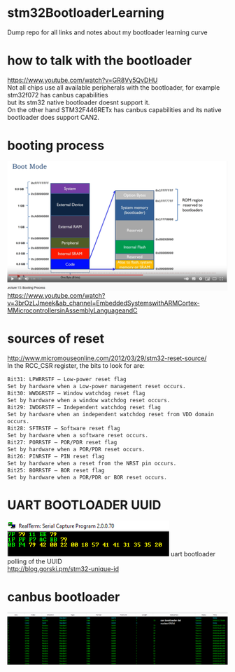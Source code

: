 # stm32BootloaderLearning
Dump repo for all links and notes about my bootloader learning curve

# how to talk with the bootloader     
https://www.youtube.com/watch?v=GR8Vy5QvDHU  
Not all chips use all available peripherals with the bootloader, for example stm32f072 has canbus capabilities  
but its stm32 native bootloader doesnt support it.  
On the other hand STM32F446RETx has canbus capabilities and its native bootloader does support CAN2.  


# booting process  
![Screenshot](images/bootmode_capture.PNG)
https://www.youtube.com/watch?v=3brOzLJmeek&ab_channel=EmbeddedSystemswithARMCortex-MMicrocontrollersinAssemblyLanguageandC
  

# sources of reset  
http://www.micromouseonline.com/2012/03/29/stm32-reset-source/  
In the RCC_CSR register, the bits to look for are:

    Bit31: LPWRRSTF – Low-power reset flag  
    Set by hardware when a Low-power management reset occurs.  
    Bit30: WWDGRSTF – Window watchdog reset flag  
    Set by hardware when a window watchdog reset occurs.  
    Bit29: IWDGRSTF – Independent watchdog reset flag  
    Set by hardware when an independent watchdog reset from VDD domain occurs.  
    Bit28: SFTRSTF – Software reset flag  
    Set by hardware when a software reset occurs.  
    Bit27: PORRSTF – POR/PDR reset flag  
    Set by hardware when a POR/PDR reset occurs.  
    Bit26: PINRSTF – PIN reset flag  
    Set by hardware when a reset from the NRST pin occurs.  
    Bit25: BORRSTF – BOR reset flag  
    Set by hardware when a POR/PDR or BOR reset occurs.   

# UART BOOTLOADER UUID  
![Screenshot](images/UUID.png)
uart bootloader polling of the UUID  
http://blog.gorski.pm/stm32-unique-id  
  
# canbus bootloader
![Screenshot](images/canbootloader.png) 
  